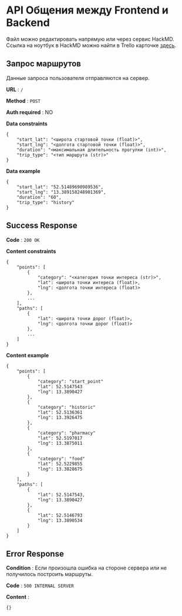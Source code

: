# API Общения между Frontend и Backend

Файл можно редактировать напрямую или через сервис HackMD. Ссылка на ноутбук в HackMD можно найти в Trello карточке [здесь](https://trello.com/c/NVt5fMRh).

## Запрос маршрутов

Данные запроса пользователя отправляются на сервер.

**URL** : `/`

**Method** : `POST`

**Auth required** : NO

**Data constraints**

```
{
    "start_lat": "<широта стартовой точки (float)>",
    "start_lng": "<долгота стартовой точки (float)>",
    "duration": "<максимальная длительность прогулки (int)>",
    "trip_type": "<тип маршрута (str)>"
}
```

**Data example**

```
{
    "start_lat": "52.51489690989536",
    "start_lng": "13.389158248901369",
    "duration": "60",
    "trip_type": "history"
}
```

## Success Response

**Code** : `200 OK`

**Content constraints**

```
{
    "points": [
        {
            "category": "<категория точки интереса (str)>",
            "lat": <широта точки интереса (float)>,
            "lng": <долгота точки интереса (float)>
        },
        ...
    ],
    "paths": [
        {
            "lat": <широта точки дорог (float)>,
            "lng": <долгота точки дорог (float)>
        },
        ...
    ]
}
```

**Content example**

```
{
    "points": [
        {
            "category": "start_point"
            "lat": 52.5147543
            "lng": 13.3890427
        },
        {
            "category": "historic"
            "lat": 52.5136361
            "lng": 13.3926475
        },
        {
            "category": "pharmacy"
            "lat": 52.5197017
            "lng": 13.3875011
        },
        {
            "category": "food"
            "lat": 52.5229855
            "lng": 13.3828675
        }
    ],
    "paths": [
        {
            "lat": 52.5147543,
            "lng": 13.3890427
        },
        {
            "lat": 52.5146793
            "lng": 13.3890534
        }
    ]
}
```

## Error Response

**Condition** : Если произошла ошибка на стороне сервера или не получилось построить маршруты.

**Code** : `500 INTERNAL SERVER`

**Content** :

```
{}
```
